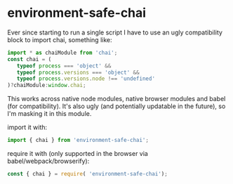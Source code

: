 environment-safe-chai
=====================
Ever since starting to run a single script I have to use an ugly compatibility block to import chai, something like:

```javascript
import * as chaiModule from 'chai';
const chai = (
   typeof process === 'object' && 
   typeof process.versions === 'object' && 
   typeof process.versions.node !== 'undefined'
)?chaiModule:window.chai;
```

This works across native node modules, native browser modules and babel (for compatibility). It's also ugly (and potentially updatable in the future), so I'm masking it in this module.

import it with:

```javascript
import { chai } from 'environment-safe-chai'; 
```

require it with (only supported in the browser via babel/webpack/browserify):

```javascript
const { chai } = require( 'environment-safe-chai'); 
```
